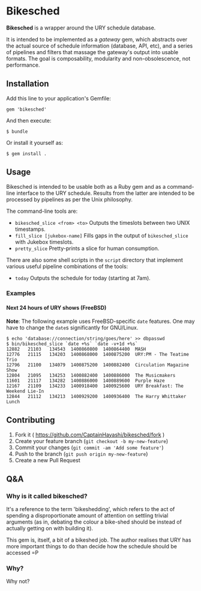 # Bikesched

**Bikesched** is a wrapper around the URY schedule database.

It is intended to be implemented as a *gateway* gem, which abstracts over the actual source of
schedule information (database, API, etc), and a series of pipelines and filters that massage the
gateway's output into usable formats.  The goal is composability, modularity and non-obsolescence,
not performance.

## Installation

Add this line to your application's Gemfile:

    gem 'bikesched'

And then execute:

    $ bundle

Or install it yourself as:

    $ gem install .

## Usage

Bikesched is intended to be usable both as a Ruby gem and as a command-line
interface to the URY schedule.  Results from the latter are intended to be
processed by pipelines as per the Unix philosophy.

The command-line tools are:

* `bikesched_slice <from> <to>` Outputs the timeslots between two UNIX timestamps.
* `fill_slice [jukebox-name]` Fills gaps in the output of `bikesched_slice` with Jukebox timeslots.
* `pretty_slice` Pretty-prints a slice for human consumption.

There are also some shell scripts in the `script` directory that implement
various useful pipeline combinations of the tools:

* `today` Outputs the schedule for today (starting at 7am).

### Examples

#### Next 24 hours of URY shows (FreeBSD)

**Note**: The following example uses FreeBSD-specific `date` features.
One may have to change the `date`s significantly for GNU/Linux.

```
$ echo 'database://connection/string/goes/here' >> dbpasswd
$ bin/bikesched_slice `date +%s` `date -v+1d +%s`
12882	21103	134543	1400860800	1400864400	MASH
12776	21115	134203	1400868000	1400875200	URY:PM - The Teatime Trio
12796	21100	134079	1400875200	1400882400	Circulation Magazine Show 
12804	21095	134253	1400882400	1400886000	The Musicmakers
11601	21117	134282	1400886000	1400889600	Purple Haze
12167	21109	134233	1400918400	1400925600	URY Breakfast: The Weekend Lie-In
12844	21112	134213	1400929200	1400936400	The Harry Whittaker Lunch 
```

## Contributing

1. Fork it ( https://github.com/CaptainHayashi/bikesched/fork )
2. Create your feature branch (`git checkout -b my-new-feature`)
3. Commit your changes (`git commit -am 'Add some feature'`)
4. Push to the branch (`git push origin my-new-feature`)
5. Create a new Pull Request

## Q&A

### Why is it called bikesched?

It's a reference to the term 'bikeshedding', which refers to the act of spending a disproportionate
amount of attention on settling trivial arguments (as in, debating the colour a bike-shed should be
instead of actually getting on with building it).

This gem is, itself, a bit of a bikeshed job.  The author realises that URY has more important things
to do than decide how the schedule should be accessed =P

### Why?

Why not?
